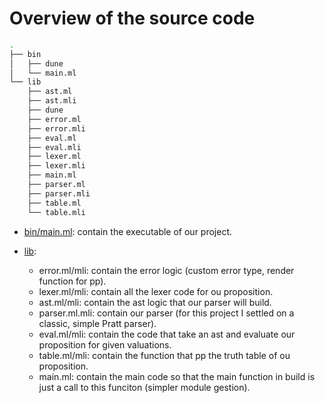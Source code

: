 # Overview of the source code 

```sh 
.
├── bin
│   ├── dune
│   └── main.ml
└── lib
    ├── ast.ml
    ├── ast.mli
    ├── dune
    ├── error.ml
    ├── error.mli
    ├── eval.ml
    ├── eval.mli
    ├── lexer.ml
    ├── lexer.mli
    ├── main.ml
    ├── parser.ml
    ├── parser.mli
    ├── table.ml
    └── table.mli
```

- [bin/main.ml](bin/main.ml): contain the executable of our project.

- [lib](lib): 
    - error.ml/mli: contain the error logic (custom error type, render function for pp).
    - lexer.ml/mli: contain all the lexer code for ou proposition. 
    - ast.ml/mli: contain the ast logic that our parser will build.
    - parser.ml.mli: contain our parser (for this project I settled on a classic, simple Pratt parser). 
    - eval.ml/mli: contain the code that take an ast and evaluate our proposition for given valuations.
    - table.ml/mli: contain the function that pp the truth table of ou proposition. 
    - main.ml: contain the main code so that the main function in build is just a call to this funciton (simpler module gestion). 

